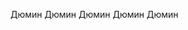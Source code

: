 Дюмин Дюмин Дюмин Дюмин Дюмин

<!--stackedit_data:
eyJoaXN0b3J5IjpbMTUzNjY4MDYyNyw0OTc4MTg4MTBdfQ==
-->